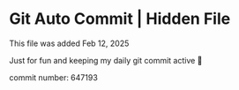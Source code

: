 # Git Auto Commit | Hidden File

This file was added Feb 12, 2025

Just for fun and keeping my daily git commit active 🤪

commit number: 647193
